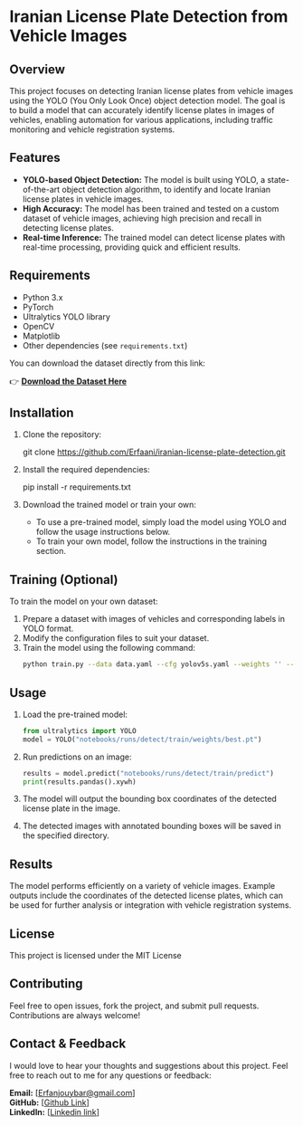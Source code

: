 # Iranian License Plate Detection from Vehicle Images

## Overview
This project focuses on detecting Iranian license plates from vehicle images using the YOLO (You Only Look Once) object detection model. The goal is to build a model that can accurately identify license plates in images of vehicles, enabling automation for various applications, including traffic monitoring and vehicle registration systems.

## Features
- **YOLO-based Object Detection:** The model is built using YOLO, a state-of-the-art object detection algorithm, to identify and locate Iranian license plates in vehicle images.
- **High Accuracy:** The model has been trained and tested on a custom dataset of vehicle images, achieving high precision and recall in detecting license plates.
- **Real-time Inference:** The trained model can detect license plates with real-time processing, providing quick and efficient results.

## Requirements
- Python 3.x
- PyTorch
- Ultralytics YOLO library
- OpenCV
- Matplotlib
- Other dependencies (see `requirements.txt`)

You can download the dataset directly from this link:

👉 **[Download the Dataset Here](https://www.kaggle.com/datasets/nimapourmoradi/car-plate-detection-yolov8)**
## Installation

1. Clone the repository:
   
   git clone https://github.com/Erfaani/iranian-license-plate-detection.git
   
2. Install the required dependencies:
   
   pip install -r requirements.txt
   
3. Download the trained model or train your own:
   - To use a pre-trained model, simply load the model using YOLO and follow the usage instructions below.
   - To train your own model, follow the instructions in the training section.


## Training (Optional)
To train the model on your own dataset:
1. Prepare a dataset with images of vehicles and corresponding labels in YOLO format.
2. Modify the configuration files to suit your dataset.
3. Train the model using the following command:
   ```bash
   python train.py --data data.yaml --cfg yolov5s.yaml --weights '' --batch-size 16 --epochs 50
   ```

## Usage

1. Load the pre-trained model:
   ```python
   from ultralytics import YOLO
   model = YOLO("notebooks/runs/detect/train/weights/best.pt")
   ```

2. Run predictions on an image:
   ```python
   results = model.predict("notebooks/runs/detect/train/predict")
   print(results.pandas().xywh)
   ```

3. The model will output the bounding box coordinates of the detected license plate in the image.

4. The detected images with annotated bounding boxes will be saved in the specified directory.


## Results
The model performs efficiently on a variety of vehicle images. Example outputs include the coordinates of the detected license plates, which can be used for further analysis or integration with vehicle registration systems.

## License
This project is licensed under the MIT License

## Contributing
Feel free to open issues, fork the project, and submit pull requests. Contributions are always welcome!

## Contact & Feedback

I would love to hear your thoughts and suggestions about this project. Feel free to reach out to me for any questions or feedback:

**Email:** [Erfanjouybar@gmail.com]  
**GitHub:** [[Github Link](https://github.com/Erfaani/)]  
**LinkedIn:** [[Linkedin link](https://www.linkedin.com/in/erfanjouybar)]  